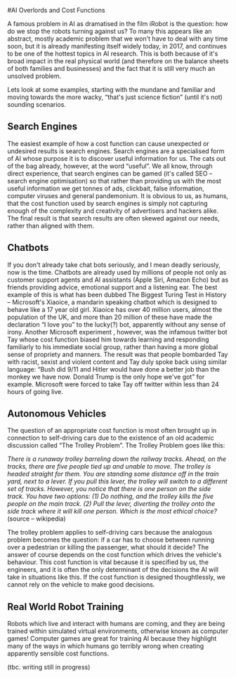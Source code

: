 #AI Overlords and Cost Functions

A famous problem in AI as dramatised in the film iRobot is the question: how do we stop the robots turning against us? To many this appears like an abstract, mostly academic problem that we won't have to deal with any time soon, but it is already manifesting itself widely today, in 2017, and continues to be one of the hottest topics in AI research. This is both because of it's broad impact in the real physical world (and therefore on the balance sheets of both families and businesses) and the fact that it is still very much an unsolved problem.

Lets look at some examples, starting with the mundane and familiar and moving towards the more wacky, “that's just science fiction” (until it's not) sounding scenarios.

## Search Engines
The easiest example of how a cost function can cause unexpected or undesired results is search engines. Search engines are a specialised form of AI whose purpose it is to discover useful information for us. The cats out of the bag already, however, at the word “useful”. We all know, through direct experience, that search engines can be gamed (it's called SEO – search engine optimisation) so that rather than providing us with the most useful information we get tonnes of ads, clickbait, false information, computer viruses and general pandemonium. It is obvious to us, as humans, that the cost function used by search engines is simply not capturing enough of the complexity and creativity of advertisers and hackers alike. The final result is that search results are often skewed against our needs, rather than aligned with them.

## Chatbots
If you don't already take chat bots seriously, and I mean deadly seriously, now is the time. Chatbots are already used by millions of people not only as customer support agents and AI assistants (Apple Siri, Amazon Echo) but as friends providing advice, emotional support and a listening ear. The best example of this is what has been dubbed The Biggest Turing Test in History – Microsoft's Xiaoice, a mandarin speaking chatbot which is designed to behave like a 17 year old girl. Xiaoice has over 40 million users, almost the population of the UK, and more than 20 million of these have made the declaration “I love you” to the lucky(?) bot, apparently without any sense of irony. Another Microsoft experiment , however, was the infamous twitter bot Tay whose cost function biased him towards learning and responding familiarly to his immediate social group, rather than having a more global sense of propriety and manners. The result was that people bombarded Tay with racist, sexist and violent content and Tay duly spoke back using similar language: “Bush did 9/11 and Hitler would have done a better job than the monkey we have now. Donald Trump is the only hope we've got” for example. Microsoft were forced to take Tay off twitter within less than 24 hours of going live.

## Autonomous Vehicles
The question of an appropriate cost function is most often brought up in connection to self-driving cars due to the existence of an old academic discussion called “The Trolley Problem”. The Trolley Problem goes like this:

_There is a runaway trolley barreling down the railway tracks. Ahead, on the tracks, there are five people tied up and unable to move. The trolley is headed straight for them. You are standing some distance off in the train yard, next to a lever. If you pull this lever, the trolley will switch to a different set of tracks. However, you notice that there is one person on the side track. You have two options: (1) Do nothing, and the trolley kills the five people on the main track. (2) Pull the lever, diverting the trolley onto the side track where it will kill one person. Which is the most ethical choice?_
(source – wikipedia)

The trolley problem applies to self-driving cars because the analogous problem becomes the question: if a car has to choose between running over a pedestrian or killing the passenger, what should it decide? The answer of course depends on the cost function which drives the vehicle's behaviour. This cost function is vital because it is specified by us, the engineers, and it is often the only determinant of the decisions the AI will take in situations like this. If the cost function is designed thoughtlessly, we cannot rely on the vehicle to make good decisions.

## Real World Robot Training
Robots which live and interact with humans are coming, and they are being trained within simulated virtual environments, otherwise known as computer games! Computer games are great for training AI because they highlight many of the ways in which humans go terribly wrong when creating apparently sensible cost functions.

(tbc. writing still in progress)
